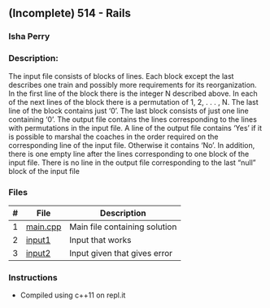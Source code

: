 ## (Incomplete) 514 - Rails
### Isha Perry
### Description:

The input file consists of blocks of lines. Each block except the last describes one train and possibly
more requirements for its reorganization. In the first line of the block there is the integer N described
above. In each of the next lines of the block there is a permutation of 1, 2, . . . , N. The last line of the
block contains just ‘0’. The last block consists of just one line containing ‘0’.
The output file contains the lines corresponding to the lines with permutations in the input file. A line
of the output file contains ‘Yes’ if it is possible to marshal the coaches in the order required on the
corresponding line of the input file. Otherwise it contains ‘No’. In addition, there is one empty line after
the lines corresponding to one block of the input file. There is no line in the output file corresponding
to the last “null” block of the input file

### Files

|   #   | File                       | Description                              |
| :---: | -------------------------- | ---------------------------------------- |
|   1   | [main.cpp](./main.cpp)     | Main file containing solution            |
|   2   | [input1](./input1)         | Input that works                         |
|   3   | [input2](./input2)         | Input given that gives error             |


### Instructions

- Compiled using c++11 on repl.it
